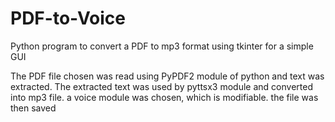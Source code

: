 # PDF-to-Voice
Python program to convert a PDF to mp3 format using tkinter for a simple GUI

The PDF file chosen was read using PyPDF2 module of python and text was extracted.
The extracted text was used by pyttsx3 module and converted into mp3 file.
a voice module was chosen, which is modifiable.
the file was then saved
